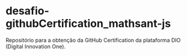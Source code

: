 # desafio-githubCertification_mathsant-js
Repositório para a obtenção da GitHub Certification da plataforma DIO (Digital Innovation One).
